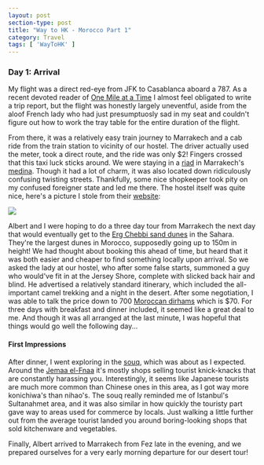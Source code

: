 ```yaml
---
layout: post
section-type: post
title: "Way to HK - Morocco Part 1"
category: Travel
tags: [ 'WayToHK' ]
---
```


### Day 1: Arrival

My flight was a direct red-eye from JFK to Casablanca aboard a 787.
As a recent devoted reader of
[One Mile at a Time](http://onemileatatime.boardingarea.com/)
I almost feel obligated to write a trip report, but the flight was honestly
largely uneventful, aside from the aloof French lady who had just
presumptuosly sad in my seat and couldn't figure out how to work the tray table
for the entire duration of the flight.

From there, it was a relatively easy train journey to Marrakech and a cab ride
from the train station to vicinity of our hostel.
The driver actually used the meter,
took a direct route, and the ride was only $2! Fingers crossed that this taxi
luck sticks around. We were staying in a
[riad](https://en.wikipedia.org/wiki/Moroccan_riad)
in Marrakech's [medina](https://en.wikipedia.org/wiki/Medina_quarter).
Though it
had a lot of charm, it was also located down ridiculously confusing twisting
streets. Thankfully, some nice shopkeeper took pity on my confused foreigner
state and led me there. The hostel itself was quite nice, here's a picture I
stole from their [website](http://www.dartamlil.com/photorama.php):

![](XX)

Albert and I were hoping to do a three day tour from Marrakech the next day that
would eventually get to the
[Erg Chebbi sand dunes](https://en.wikipedia.org/wiki/Erg_Chebbi)
in the Sahara. They're the largest dunes in Morocco, supposedly going up to
150m in height! We had thought
about booking this ahead of time, but heard that it was both easier and cheaper
to find something locally upon arrival. So we asked the lady at our hostel, who
after some false starts, summoned a guy who would've fit in at the Jersey
Shore, complete with slicked back hair and blind.
He advertised a relatively standard itinerary, which included the
all-important camel trekking and a night in the desert. After some negotiation,
I was able to talk the price down to 700
[Moroccan dirhams](https://en.wikipedia.org/wiki/Moroccan_dirham)
which is $70. For three days with breakfast and dinner included, it seemed
like a great deal to me. And though it was all arranged at the last minute,
I was hopeful that things would go well the following day...

#### First Impressions

After dinner, I went exploring in the
[souq](https://en.wikipedia.org/wiki/Souq), which was about as I expected.
Around the [Jemaa el-Fnaa](https://en.wikipedia.org/wiki/Jemaa_el-Fnaa)
it's mostly shops selling tourist knick-knacks that are constantly harassing
you. Interestingly, it seems like Japanese tourists are much more common
than Chinese ones in this area, as I got way more konichiwa's than nihao's.
The souq really reminded me of Istanbul's Sultanahmet area,
and it was also similar in
how quickly the touristy part gave way to areas used for commerce by locals.
Just walking a little further out from the average tourist landed you around
boring-looking shops that sold kitchenware and vegetables.

Finally, Albert arrived to Marrakech from Fez late in the evening, and we
prepared ourselves for a very early morning departure for our desert tour!